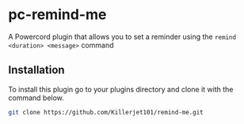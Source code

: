 # pc-remind-me
A Powercord plugin that allows you to set a reminder using the `remind <duration> <message>` command


## Installation
To install this plugin go to your plugins directory and clone it with the command below.

```bash
git clone https://github.com/Killerjet101/remind-me.git
```
